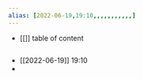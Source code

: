 ```yaml
---
alias: [2022-06-19,19:10,,,,,,,,,,,]
---
```

- [[]]
table of content
```toc
```

- [[2022-06-19]] 19:10
- 